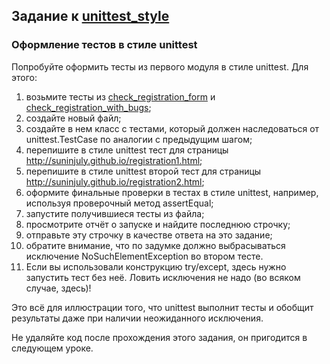 ## Задание к [unittest_style](../solutions/unittest_style.py)

### Оформление тестов в стиле unittest

Попробуйте оформить тесты из первого модуля в стиле unittest. Для этого:

1) возьмите тесты из [check_registration_form](../check_registration_form.py) и
   [check_registration_with_bugs](../check_registration_with_bugz.py);
2) создайте новый файл;
3) cоздайте в нем класс с тестами, который должен наследоваться от unittest.TestCase по аналогии с предыдущим шагом;
4) перепишите в стиле unittest тест для страницы http://suninjuly.github.io/registration1.html;
5) перепишите в стиле unittest второй тест для страницы http://suninjuly.github.io/registration2.html;
6) оформите финальные проверки в тестах в стиле unittest, например, используя проверочный метод assertEqual;
7) запустите получившиеся тесты из файла;
8) просмотрите отчёт о запуске и найдите последнюю строчку;
9) отправьте эту строчку в качестве ответа на это задание;
10) обратите внимание, что по задумке должно выбрасываться исключение NoSuchElementException во втором тесте.
11) Если вы использовали конструкцию try/except, здесь нужно запустить тест без неё.
    Ловить исключения не надо (во всяком случае, здесь)!

Это всё для иллюстрации того, что unittest выполнит тесты и обобщит результаты даже при наличии неожиданного исключения.

Не удаляйте код после прохождения этого задания, он пригодится в следующем уроке.
